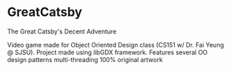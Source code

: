 # GreatCatsby
The Great Catsby's Decent Adventure

Video game made for Object Oriented Design class (CS151 w/ Dr. Fai Yeung @ SJSU). 
Project made using libGDX framework. 
Features 
  several OO design patterns
  multi-threading 
  100% original artwork 

